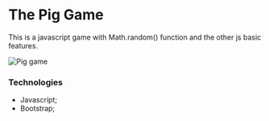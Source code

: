 # The Pig Game

This is a javascript game with Math.random() function and the other js basic features.

![Pig game](http://komornyi.space/static/img/projects/2.png)

### Technologies

-   Javascript;
-   Bootstrap;
